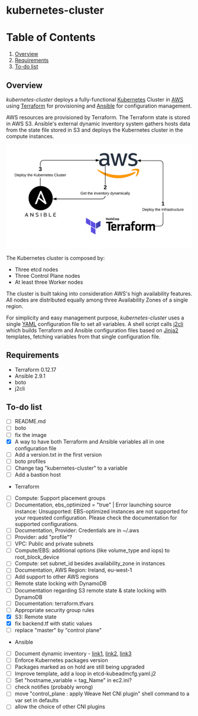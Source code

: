 # kubernetes-cluster

# Table of Contents
1. [Overview](#Overview)
2. [Requirements](#Requirements)
3. [To-do list](#to-do-list)

## Overview

_kubernetes-cluster_ deploys a fully-functional [Kubernetes](https://kubernetes.io/) Cluster in [AWS](https://aws.amazon.com/) using [Terraform](https://www.terraform.io) for provisioning and [Ansible](https://www.ansible.com) for configuration management.

AWS resources are provisioned by Terraform. The Terraform state is stored in AWS S3. Ansible's external dynamic inventory system gathers hosts data from the state file stored in S3 and deploys the Kubernetes cluster in the compute instances.

![alt text](images/terraform_aws_ansible_flow.png "Logo Title Text 1")

The Kubernetes cluster is composed by:
- Three etcd nodes
- Three Control Plane nodes
- At least three Worker nodes

The cluster is built taking into consideration AWS's high availability features. All nodes are distributed equally among three Availability Zones of a single region.

For simplicity and easy management purpose, _kubernetes-cluster_ uses a single [YAML](https://yaml.org/) configuration file to set all variables. A shell script calls [j2cli](https://github.com/kolypto/j2cli) which builds Terraform and Ansible configuration files based on [Jinja2](https://jinja.palletsprojects.com/) templates, fetching variables from that single configuration file.

## Requirements
- Terraform 0.12.17
- Ansible 2.9.1
- boto
- j2cli







## To-do list
- [ ] README.md
 - [ ] boto
 - [ ] fix the image
- [x] A way to have both Terraform and Ansible variables all in one configuration file
- [ ] Add a version.txt in the first version
- [ ] boto profiles
- [ ] Change tag "kubernetes-cluster" to a variable
- [ ] Add a bastion host
- Terraform
 - [ ] Compute: Support placement groups
 - [ ] Documentation, ebs_optimized = "true" | Error launching source instance: Unsupported: EBS-optimized instances are not supported for your requested configuration. Please check the documentation for supported configurations.
 - [ ] Documentation, Provider: Credentials are in ~/.aws
 - [ ] Provider: add "profile"?
 - [ ] VPC: Public and private subnets
 - [ ] Compute/EBS: additional options (like volume_type and iops) to root_block_device
 - [ ] Compute: set subnet_id besides availability_zone in instances
 - [ ] Documentation, AWS Region: Ireland, eu-west-1
 - [ ] Add support to other AWS regions
 - [ ] Remote state locking with DynamoDB
 - [ ] Documentation regarding S3 remote state & state locking with DynamoDB
 - [ ] Documentation: terraform.tfvars
 - [ ] Appropriate security group rules
 - [x] S3: Remote state
 - [x] fix backend.tf with static values
 - [ ] replace "master" by "control plane"
- Ansible
 -  [ ] Document dynamic inventory - [link1](https://docs.ansible.com/ansible/latest/user_guide/intro_dynamic_inventory.html), [link2](https://raw.githubusercontent.com/ansible/ansible/devel/contrib/inventory/ec2.py), [link3](https://raw.githubusercontent.com/ansible/ansible/devel/contrib/inventory/ec2.ini)
 - [ ] Enforce Kubernetes packages version
 - [ ] Packages marked as on hold are still being upgraded
 - [ ] Improve template, add a loop in etcd-kubeadmcfg.yaml.j2
 - [ ] Set "hostname_variable = tag_Name" in ec2.ini?
 - [ ] check notifies (probably wrong)
 - [ ] move "control_plane : apply Weave Net CNI plugin" shell command to a var set in defaults
 - [ ] allow the choice of other CNI plugins
